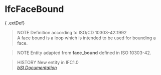 IfcFaceBound
============
{ .extDef}  
> NOTE  Definition according to ISO/CD 10303-42:1992  
> A face bound is a loop which is intended to be used for bounding a face.  
  
> NOTE  Entity adapted from **face_bound** defined in ISO 10303-42.  
  
> HISTORY  New entity in IFC1.0  
[ _bSI
Documentation_](https://standards.buildingsmart.org/IFC/DEV/IFC4_2/FINAL/HTML/schema/ifctopologyresource/lexical/ifcfacebound.htm)


